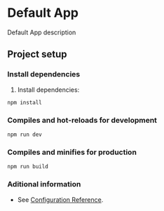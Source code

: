 # Default App
Default App description

## Project setup
### Install dependencies
1. Install dependencies:
```
npm install
```

### Compiles and hot-reloads for development
```
npm run dev
```

### Compiles and minifies for production
```
npm run build
```

### Aditional information
- See [Configuration Reference](https://cli.vuejs.org/config/).
